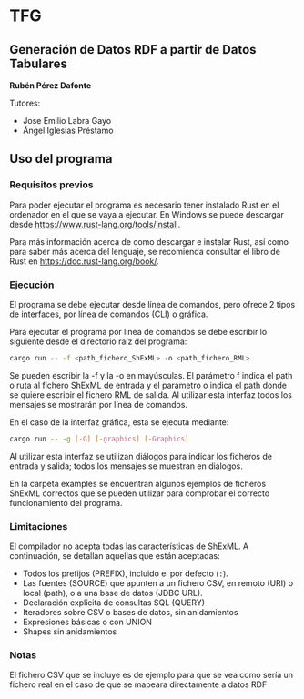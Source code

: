 # TFG
## Generación de Datos RDF a partir de Datos Tabulares

**Rubén Pérez Dafonte**

Tutores:
- Jose Emilio Labra Gayo
- Ángel Iglesias Préstamo


## Uso del programa

### Requisitos previos
Para poder ejecutar el programa es necesario tener instalado Rust en el ordenador en el que se vaya a ejecutar. En Windows se puede descargar desde https://www.rust-lang.org/tools/install.

Para más información acerca de como descargar e instalar Rust, así como para saber más acerca del lenguaje, se recomienda consultar el libro de Rust en https://doc.rust-lang.org/book/.

### Ejecución
El programa se debe ejecutar desde línea de comandos, pero ofrece 2 tipos de interfaces, por línea de comandos (CLI) o gráfica.

Para ejecutar el programa por línea de comandos se debe escribir lo siguiente desde el directorio raíz del programa:

```bash
cargo run -- -f <path_fichero_ShExML> -o <path_fichero_RML>
```

Se pueden escribir la -f y la -o en mayúsculas. El parámetro f indica el path o ruta al fichero ShExML de entrada y el parámetro o indica el path donde se quiere escribir el fichero RML de salida. Al utilizar esta interfaz todos los mensajes se mostrarán por línea de comandos.

En el caso de la interfaz gráfica, esta se ejecuta mediante:

```bash
cargo run -- -g [-G] [-graphics] [-Graphics]
```

Al utilizar esta interfaz se utilizan diálogos para indicar los ficheros de entrada y salida; todos los mensajes se muestran en diálogos.

En la carpeta examples se encuentran algunos ejemplos de ficheros ShExML correctos que se pueden utilizar para comprobar el correcto funcionamiento del programa.

### Limitaciones
El compilador no acepta todas las características de ShExML. A continuación, se detallan aquellas que están aceptadas:

* Todos los prefijos (PREFIX), incluido el por defecto (`:`).
* Las fuentes (SOURCE) que apunten a un fichero CSV, en remoto (URI) o local (path), o a una base de datos (JDBC URL).
* Declaración explícita de consultas SQL (QUERY)
* Iteradores sobre CSV o bases de datos, sin anidamientos
* Expresiones básicas o con UNION
* Shapes sin anidamientos

### Notas
El fichero CSV que se incluye es de ejemplo para que se vea como sería un fichero real en el caso de que se mapeara directamente a datos RDF
